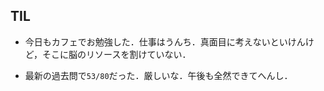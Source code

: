 ## TIL

* 今日もカフェでお勉強した．仕事はうんち．真面目に考えないといけんけど，そこに脳のリソースを割けていない．

* 最新の過去問で`53/80`だった．厳しいな．午後も全然できてへんし．